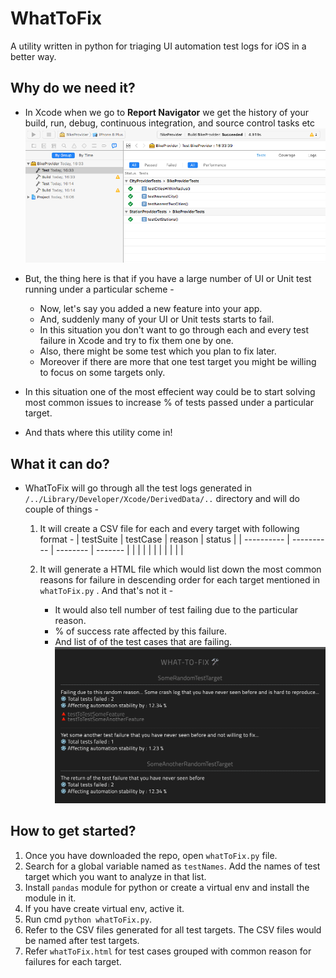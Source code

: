 # WhatToFix

A utility written in python for triaging UI automation test logs for iOS in a better way.

## Why do we need it?

* In Xcode when we go to **Report Navigator** we get the history of your build, run, debug, continuous integration, and source control tasks etc 
![report navigator](https://github.com/udighe7/whatToFix/blob/feature/images/reportNavigator.png)

* But, the thing here is that if you have a large number of UI or Unit test running under a particular scheme -
    * Now, let's say you added a new feature into your app.
    * And, suddenly many of your UI or Unit tests starts to fail.
    * In this situation you don't want to go through each and every test failure in Xcode and try to fix them one by one.
    * Also, there might be some test which you plan to fix later.
    * Moreover if there are more that one test target you might be willing to focus on some targets only.

* In this situation one of the most effecient way could be to start solving most common issues to increase % of tests passed under a particular target.

* And thats where this utility come in!

## What it can do?

* WhatToFix will go through all the test logs generated in `/../Library/Developer/Xcode/DerivedData/..` directory and will do couple of things -

    1. It will create a CSV file for each and every target with following format -
        | testSuite | testCase | reason | status |
        | ---------- | ---------- | -------- | ------- |
        |                |                |             |            |
        |                |                |             |            |
        
    2. It will generate a HTML file which would list down the most common reasons for failure in descending order for each target mentioned in `whatToFix.py` . And that's not it -
        * It would also tell number of test failing due to the particular reason.
        * % of success rate affected by this failure.
        * And list of of the test cases that are failing.
        ![whatToFix](https://github.com/udighe7/whatToFix/blob/feature/images/whatToFix.png)
        
## How to get started?

1. Once you have downloaded the repo, open `whatToFix.py` file.
2. Search for a global variable named as `testNames`. Add the names of test target which you want to analyze in that list.
3. Install `pandas` module for python or create a virtual env and install the module in it.
4. If you have create virtual env, active it.
5. Run cmd `python whatToFix.py`.
6. Refer to the CSV files generated for all test targets. The CSV files would be named after test targets.
7. Refer `whatToFix.html` for test cases grouped with common reason for failures for each target.
